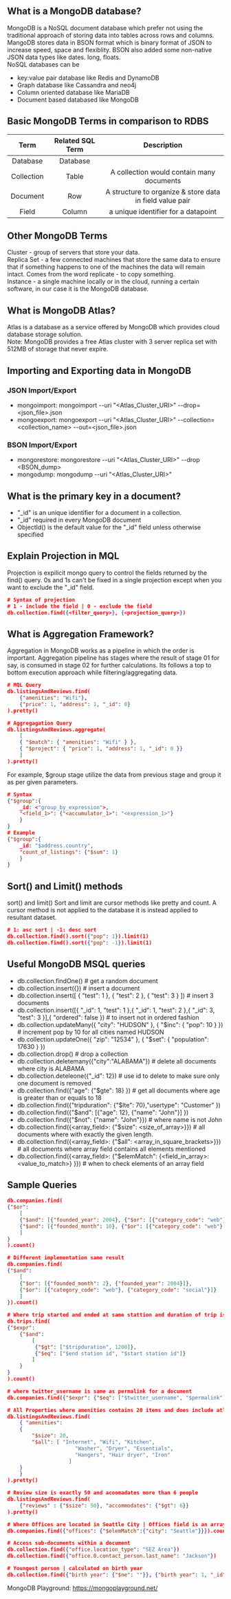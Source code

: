 ## What is a MongoDB database?
MongoDB is a NoSQL document database which prefer not using the traditional approach of storing data into tables across rows and columns. MangoDB stores data in BSON format which is binary format of JSON to increase speed, space and flexiblity. BSON also added some non-native JSON data types like dates. long, floats. <br>
NoSQL databases can be
- key:value pair database like Redis and DynamoDB 
- Graph database like Cassandra and neo4j
- Column oriented database like MariaDB
- Document based databased like MongoDB

## Basic MongoDB Terms in comparison to RDBS
| Term | Related SQL Term | Description |
| :-------------:|:-------------:| :-------------:| 
| Database | Database ||
| Collection | Table | A collection would contain many documents |
| Document | Row | A structure to organize & store data in field value pair |
| Field | Column | a unique identifier for a datapoint |

## Other MongoDB Terms
Cluster - group of servers that store your data. <br>
Replica Set - a few connected machines that store the same data to ensure that if something happens to one of the machines the data will remain intact. Comes from the word replicate - to copy something. <br>
Instance - a single machine locally or in the cloud, running a certain software, in our case it is the MongoDB database. <br>

## What is MongoDB Atlas?
Atlas is a database as a service offered by MongoDB which provides cloud database storage solution.<br>
Note: MongoDB provides a free Atlas cluster with 3 server replica set with 512MB of storage that never expire.

## Importing and Exporting data in MongoDB
### JSON Import/Export
- mongoimport: mongoimport --uri "<Atlas_Cluster_URI>" --drop=<json_file>.json
- mongoexport: mongoexport --uri "<Atlas_Cluster_URI>" --collection=<collection_name> --out=<json_file>.json

### BSON Import/Export
- mongorestore: mongorestore --uri "<Atlas_Cluster_URI>" --drop <BSON_dump>
- mongodump: mongodump --uri "<Atlas_Cluster_URI>"

## What is the primary key in a document?
- "_id" is an unique identifier for a document in a collection.
- "_id" required in every MongoDB document
- ObjectId() is the default value for the "_id" field unless otherwise specified

## Explain Projection in MQL
Projection is expilicit mongo query to control the fields returned by the find() query.
0s and 1s can't be fixed in a single projection except when you want to exclude the "_id" field.
```json
# Syntax of projection
# 1 - include the field | 0 - exclude the field
db.collection.find({<filter_query>}, {<projection_query>})
```

## What is Aggregation Framework?
Aggregation in MongoDB works as a pipeline in which the order is important. Aggregation pipeline has stages where the result of stage 01 for say, is consumed in stage 02 for further calculations. Its follows a top to bottom execution approach while filtering/aggregating data. 
```json
# MQL Query 
db.listingsAndReviews.find(
    {"amenities": "Wifi"},
    {"price": 1, "address": 1, "_id": 0}
).pretty()

# Aggregagation Query
db.listingsAndReviews.aggregate(
    [
	{ "$match": { "amenities": "Wifi" } },
	{ "$project": { "price": 1, "address": 1, "_id": 0 }}
    ]
).pretty()
```
For example, $group stage utilize the data from previous stage and group it as per given parameters.
```json
# Syntax
{"$group":{
	_id: <"group_by_expression">,
	"<field_1>": {"<accumulator_1>": "<expression_1>"}
    } 
}
# Example
{"$group":{
	_id: "$address.country",
	"count_of_listings": {"$sum": 1}
    } 
}
```

## Sort() and Limit() methods
sort() and limit()
Sort and limit are cursor methods like pretty and count. A cursor method is not applied to the database it is instead applied to resultant dataset. 
```json
# 1: asc sort | -1: desc sort
db.collection.find().sort({"pop": 1}).limit(1)
db.collection.find().sort({"pop": -1}).limit(1)
```

## Useful MongoDB MSQL queries
- db.collection.findOne() # get a random document
- db.collection.insert({}) # insert a document
- db.collection.insert([ { "test": 1 }, { "test": 2 }, { "test": 3 } ]) # insert 3 documents
- db.collection.insert([{ "_id": 1, "test": 1 },{ "_id": 1, "test": 2 },{ "_id": 3, "test": 3 }],{ "ordered": false }) # to insert not in ordered fashion
- db.collection.updateMany({ "city": "HUDSON" }, { "$inc": { "pop": 10 } }) # increment pop by 10 for all cities named HUDSON
- db.collection.updateOne({ "zip": "12534" }, { "$set": { "population": 17630 } })
- db.collection.drop() # drop a collection
- db.collection.deletemany({"city":"ALABAMA"}) # delete all documents where city is ALABAMA
- db.collection.deteleone({"_id": 12}) # use id to delete to make sure only one document is removed
- db.collection.find({"age": {"$gte": 18} }) # get all documents where age is greater than or equals to 18
- db.collection.find({"tripduration": {"$lte": 70},"usertype": "Customer" })
- db.collection.find({"$and": [{"age": 12}, {"name": "John"}] })
- db.collection.find({"$not": {"name": "John"}}) # where name is not John
- db.collection.find({<array_field>: {"$size": <size_of_array>}}) # all documents where with exactly the given length.
- db.collection.find({<array_field>: {"$all": <array_in_square_brackets>}}) # all documents where array field contains all elements mentioned 
- db.collection.find({<array_field>: {"$elemMatch": {<field_in_array>: <value_to_match>} }}) # when to check elements of an array field

## Sample Queries
```json
db.companies.find(
{"$or": 
    [
	{"$and": [{"founded_year": 2004}, {"$or": [{"category_code": "web"}, {"category_code": "social"}] }]},
	{"$and": [{"founded_month": 10}, {"$or": [{"category_code": "web"}, {"category_code": "social"}] }]}	
    ]
}
).count()

# Different implementation same result
db.companies.find(
{"$and": 
    [
	{"$or": [{"founded_month": 2}, {"founded_year": 2004}]}, 
	{"$or": [{"category_code": "web"}, {"category_code": "social"}]}
    ]
}).count()
```
```json
# Where trip started and ended at same stattion and duration of trip is more than 1200 seconds
db.trips.find(
{"$expr": 
    {"$and": 
        [
         {"$gt": ["$tripduration", 1200]},
         {"$eq": ["$end station id", "$start station id"]}
        ]
    }
}
).count()
```
```json
# where twitter_username is same as permalink for a document
db.companies.find({"$expr": {"$eq": ["$twitter_username", "$permalink"]}}).count()
```
```json
# All Properties where amenities contains 20 items and does include atleast all the elements listed below
db.listingsAndReviews.find(
    { "amenities": 
	{
	    "$size": 20,
	    "$all": [ "Internet", "Wifi", "Kitchen",
                      "Washer", "Dryer", "Essentials",
                      "Hangers", "Hair dryer", "Iron"
                    ]
	}
    }
).pretty()
```
```json
# Review size is exactly 50 and acoomadates more than 6 people
db.listingsAndReviews.find(
    {"reviews" : {"$size": 50}, "accommodates": {"$gt": 6}}
).pretty()
```
```json
# Where Offices are located in Seattle City | Offices field is an array
db.companies.find({"offices": {"$elemMatch":{"city": "Seattle"}}}).count()
```
```json
# Access sub-documents within a document
db.collection.find({"office.location_type": "SEZ Area"})
db.collection.find({"office.0.contact_person.last_name": "Jackson"})
```
```json
# Youngest person | calculated on birth year
db.collection.find({"birth year": {"$ne": ""}}, {"birth year": 1, "_id": 0}).sort({"birth year": -1}).limit(1)
```
MongoDB Playground: https://mongoplayground.net/

